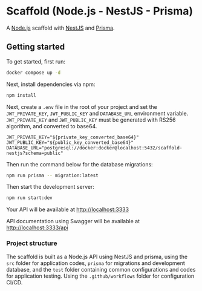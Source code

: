 # Scaffold (Node.js - NestJS - Prisma)

A [Node.js](https://nodejs.org/en) scaffold with [NestJS](https://nestjs.com/) and [Prisma](https://www.prisma.io/).

## Getting started

To get started, first run:

```bash
docker compose up -d
```

Next, install dependencies via npm:

```bash
npm install
```

Next, create a `.env` file in the root of your project and set the `JWT_PRIVATE_KEY`, `JWT_PUBLIC_KEY` and `DATABASE_URL` environment variable. `JWT_PRIVATE_KEY` and `JWT_PUBLIC_KEY` must be generated with RS256 algorithm, and converted to base64.

```env
JWT_PRIVATE_KEY="${private_key_converted_base64}"
JWT_PUBLIC_KEY="${public_key_converted_base64}"
DATABASE_URL="postgresql://docker:docker@localhost:5432/scaffold-nestjs?schema=public"
```

Then run the command below for the database migrations:

```bash
npm run prisma -- migration:latest
```

Then start the development server:

```bash
npm run start:dev
```

Your API will be available at [http://localhost:3333](http://localhost:3333)

API documentation using Swagger will be available at [http://localhost:3333/api](http://localhost:3333/api)

### Project structure

The scaffold is built as a Node.js API using NestJS and prisma, using the `src` folder for application codes, `prisma` for migrations and development database, and the `test` folder containing common configurations and codes for application testing. Using the `.github/workflows` folder for configuration CI/CD.
